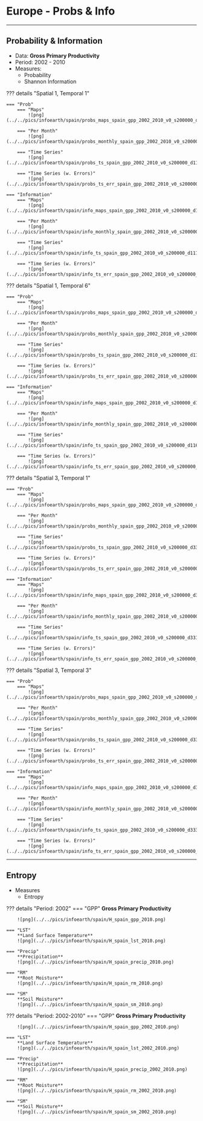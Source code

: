 # Europe - Probs & Info


---

## Probability & Information

* Data: **Gross Primary Productivity**
* Period: 2002 - 2010
* Measures: 
  * Probability
  * Shannon Information


??? details "Spatial 1, Temporal 1"

    === "Prob"
        === "Maps"
            ![png](../../pics/infoearth/spain/probs_maps_spain_gpp_2002_2010_v0_s200000_d111.png)

        === "Per Month"
            ![png](../../pics/infoearth/spain/probs_monthly_spain_gpp_2002_2010_v0_s200000_d111.png)

        === "Time Series"
            ![png](../../pics/infoearth/spain/probs_ts_spain_gpp_2002_2010_v0_s200000_d111.png)

        === "Time Series (w. Errors)"
            ![png](../../pics/infoearth/spain/probs_ts_err_spain_gpp_2002_2010_v0_s200000_d111.png)

    === "Information"
        === "Maps"
            ![png](../../pics/infoearth/spain/info_maps_spain_gpp_2002_2010_v0_s200000_d111.png)

        === "Per Month"
            ![png](../../pics/infoearth/spain/info_monthly_spain_gpp_2002_2010_v0_s200000_d111.png)

        === "Time Series"
            ![png](../../pics/infoearth/spain/info_ts_spain_gpp_2002_2010_v0_s200000_d111.png)

        === "Time Series (w. Errors)"
            ![png](../../pics/infoearth/spain/info_ts_err_spain_gpp_2002_2010_v0_s200000_d111.png)


??? details "Spatial 1, Temporal 6"

    === "Prob"
        === "Maps"
            ![png](../../pics/infoearth/spain/probs_maps_spain_gpp_2002_2010_v0_s200000_d116.png)

        === "Per Month"
            ![png](../../pics/infoearth/spain/probs_monthly_spain_gpp_2002_2010_v0_s200000_d116.png)

        === "Time Series"
            ![png](../../pics/infoearth/spain/probs_ts_spain_gpp_2002_2010_v0_s200000_d116.png)

        === "Time Series (w. Errors)"
            ![png](../../pics/infoearth/spain/probs_ts_err_spain_gpp_2002_2010_v0_s200000_d116.png)

    === "Information"
        === "Maps"
            ![png](../../pics/infoearth/spain/info_maps_spain_gpp_2002_2010_v0_s200000_d116.png)

        === "Per Month"
            ![png](../../pics/infoearth/spain/info_monthly_spain_gpp_2002_2010_v0_s200000_d116.png)

        === "Time Series"
            ![png](../../pics/infoearth/spain/info_ts_spain_gpp_2002_2010_v0_s200000_d116.png)

        === "Time Series (w. Errors)"
            ![png](../../pics/infoearth/spain/info_ts_err_spain_gpp_2002_2010_v0_s200000_d116.png)

??? details "Spatial 3, Temporal 1"

    === "Prob"
        === "Maps"
            ![png](../../pics/infoearth/spain/probs_maps_spain_gpp_2002_2010_v0_s200000_d331.png)

        === "Per Month"
            ![png](../../pics/infoearth/spain/probs_monthly_spain_gpp_2002_2010_v0_s200000_d331.png)

        === "Time Series"
            ![png](../../pics/infoearth/spain/probs_ts_spain_gpp_2002_2010_v0_s200000_d331.png)

        === "Time Series (w. Errors)"
            ![png](../../pics/infoearth/spain/probs_ts_err_spain_gpp_2002_2010_v0_s200000_d331.png)

    === "Information"
        === "Maps"
            ![png](../../pics/infoearth/spain/info_maps_spain_gpp_2002_2010_v0_s200000_d331.png)

        === "Per Month"
            ![png](../../pics/infoearth/spain/info_monthly_spain_gpp_2002_2010_v0_s200000_d331.png)

        === "Time Series"
            ![png](../../pics/infoearth/spain/info_ts_spain_gpp_2002_2010_v0_s200000_d331.png)

        === "Time Series (w. Errors)"
            ![png](../../pics/infoearth/spain/info_ts_err_spain_gpp_2002_2010_v0_s200000_d331.png)


??? details "Spatial 3, Temporal 3"

    === "Prob"
        === "Maps"
            ![png](../../pics/infoearth/spain/probs_maps_spain_gpp_2002_2010_v0_s200000_d333.png)

        === "Per Month"
            ![png](../../pics/infoearth/spain/probs_monthly_spain_gpp_2002_2010_v0_s200000_d333.png)

        === "Time Series"
            ![png](../../pics/infoearth/spain/probs_ts_spain_gpp_2002_2010_v0_s200000_d333.png)

        === "Time Series (w. Errors)"
            ![png](../../pics/infoearth/spain/probs_ts_err_spain_gpp_2002_2010_v0_s200000_d333.png)

    === "Information"
        === "Maps"
            ![png](../../pics/infoearth/spain/info_maps_spain_gpp_2002_2010_v0_s200000_d333.png)

        === "Per Month"
            ![png](../../pics/infoearth/spain/info_monthly_spain_gpp_2002_2010_v0_s200000_d333.png)

        === "Time Series"
            ![png](../../pics/infoearth/spain/info_ts_spain_gpp_2002_2010_v0_s200000_d333.png)

        === "Time Series (w. Errors)"
            ![png](../../pics/infoearth/spain/info_ts_err_spain_gpp_2002_2010_v0_s200000_d333.png)

---

## Entropy

* Measures
  * Entropy

??? details "Period: 2002"
    === "GPP"
        **Gross Primary Productivity**

        ![png](../../pics/infoearth/spain/H_spain_gpp_2010.png)

    === "LST"
        **Land Surface Temperature**
        ![png](../../pics/infoearth/spain/H_spain_lst_2010.png)

    === "Precip"
        **Precipitation**
        ![png](../../pics/infoearth/spain/H_spain_precip_2010.png)

    === "RM"
        **Root Moisture**
        ![png](../../pics/infoearth/spain/H_spain_rm_2010.png)

    === "SM"
        **Soil Moisture**
        ![png](../../pics/infoearth/spain/H_spain_sm_2010.png)

??? details "Period: 2002-2010"
    === "GPP"
        **Gross Primary Productivity**

        ![png](../../pics/infoearth/spain/H_spain_gpp_2002_2010.png)

    === "LST"
        **Land Surface Temperature**
        ![png](../../pics/infoearth/spain/H_spain_lst_2002_2010.png)

    === "Precip"
        **Precipitation**
        ![png](../../pics/infoearth/spain/H_spain_precip_2002_2010.png)

    === "RM"
        **Root Moisture**
        ![png](../../pics/infoearth/spain/H_spain_rm_2002_2010.png)

    === "SM"
        **Soil Moisture**
        ![png](../../pics/infoearth/spain/H_spain_sm_2002_2010.png)